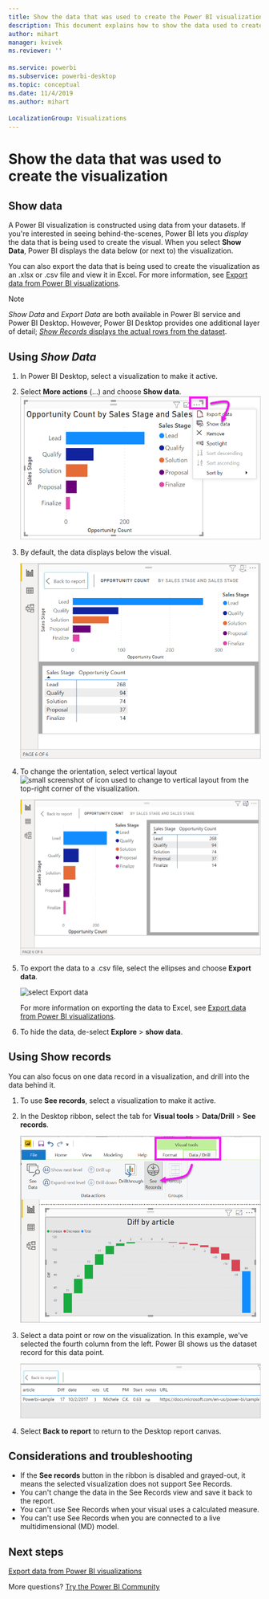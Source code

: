 ```yaml
---
title: Show the data that was used to create the Power BI visualization
description: This document explains how to show the data used to create a visual in Power BI and how to export that data to a .csv file.
author: mihart
manager: kvivek
ms.reviewer: ''

ms.service: powerbi
ms.subservice: powerbi-desktop
ms.topic: conceptual
ms.date: 11/4/2019
ms.author: mihart

LocalizationGroup: Visualizations
---
```

# Show the data that was used to create the visualization
## Show data
A Power BI visualization is constructed using data from your datasets. If you're interested in seeing behind-the-scenes, Power BI lets you *display* the data that is being used to create the visual. When you select **Show Data**, Power BI displays the data below (or next to) the visualization.

You can also export the data that is being used to create the visualization as an .xlsx or .csv file and view it in Excel. For more information, see [Export data from Power BI visualizations](power-bi-visualization-export-data.md).

> [!NOTE]
> *Show Data* and *Export Data* are both available in Power BI service and Power BI Desktop. However, Power BI Desktop provides one additional layer of detail; [*Show Records* displays the actual rows from the dataset](../desktop-see-data-see-records.md).
> 
> 

## Using *Show Data* 
1. In Power BI Desktop, select a visualization to make it active.

2. Select **More actions** (...) and choose **Show data**. 
    ![display option for Show Data](media/service-reports-show-data/power-bi-more-action.png)


3. By default, the data displays below the visual.
   
   ![visual and data vertical display](media/service-reports-show-data/power-bi-show-data-below.png)

4. To change the orientation, select vertical layout ![small screenshot of icon used to change to vertical layout](media/service-reports-show-data/power-bi-vertical-icon-new.png) from the top-right corner of the visualization.
   
   ![visual and data horizontal display](media/service-reports-show-data/power-bi-show-data-side.png)
5. To export the data to a .csv file, select the ellipses and choose **Export data**.
   
    ![select Export data](media/service-reports-show-data/power-bi-export-data-new.png)
   
    For more information on exporting the data to Excel, see [Export data from Power BI visualizations](power-bi-visualization-export-data.md).
6. To hide the data, de-select **Explore** > **show data**.

## Using Show records
You can also focus on one data record in a visualization, and drill into the data behind it. 

1. To use **See records**, select a visualization to make it active. 

2. In the Desktop ribbon, select the tab for **Visual tools** > **Data/Drill** > **See records**. 

    ![Screenshot with See Records selected.](media/service-reports-show-data/power-bi-see-record.png)

3. Select a data point or row on the visualization. In this example, we've selected the fourth column from the left. Power BI shows us the dataset record for this data point.

    ![Screenshot of single record from dataset.](media/service-reports-show-data/power-bi-row.png)

4. Select **Back to report** to return to the Desktop report canvas. 

## Considerations and troubleshooting

- If the **See records** button in the ribbon is disabled and grayed-out, it means the selected visualization does not support See Records.
- You can't change the data in the See Records view and save it back to the report.
- You can't use See Records when your visual uses a calculated measure.
- You can't use See Records when you are connected to a live multidimensional (MD) model.  

## Next steps
[Export data from Power BI visualizations](power-bi-visualization-export-data.md)    

More questions? [Try the Power BI Community](http://community.powerbi.com/)

